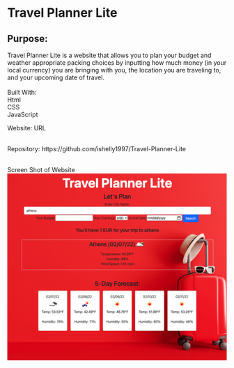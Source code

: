 <h1>Travel Planner Lite</h1>
<h2>Purpose:</h2>
Travel Planner Lite is a website that allows you to plan your budget and weather appropriate packing choices by inputting how much money (in your local currency) you are bringing with you, the location you are traveling to, and your upcoming date of travel.
<br><br>
Built With:<br>
Html<br>
CSS<br>
JavaScript<br>


Website: URL

<br>
Repository: https://github.com/ishelly1997/Travel-Planner-Lite<br>

<br>

Screen Shot of Website<br>
<img src="./assets/images/screenshot.png" alt="screenshot">